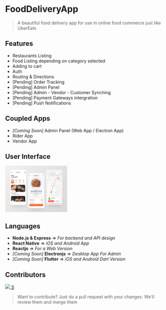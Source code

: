 # FoodDeliveryApp

> A beautiful food delivery app for use in online food commerce just like UberEats

## Features

- Restaurants Listing
- Food Listing depending on category selected
- Adding to cart
- Auth
- Routing & Directions
- [Pending] Order Tracking
- [Pending] Admin Panel
- [Pending] Admin - Vendor - Customer Synching
- [Pending] Payment Gateways intergration
- [Pending] Push Notifications

## Coupled Apps

- <a> _[Coming Soon]_ Admin Panel (Web App / Electron App)</a>
- <a> Rider App </a>
- <a> Vendor App </a>

## User Interface

<a href="https://dribbble.com/shots/14527824/attachments/6215066?mode=media">
<img src="./assets/design.webp" width="200"/>
</a>

## Languages

- **Node.js & Express** => _For backend and API design_
- **React Native** => _iOS and Android App_
- **Reactjs** => _For a Web Version_
- _[Coming Soon]_ **Electronjs** => _Desktop App For Admin_
- _[Coming Soon]_ **Flutter** => _iOS and Android Dart Version_

## Contributors

<a href="https://sengkue.github.io/about-skv/">
<img src="#" /> S</a>

> Want to contribute? Just do a pull request with your changes. We'll review them and merge them
